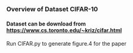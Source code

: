 ### Overview of Dataset CIFAR-10
#### Dataset can be download from https://www.cs.toronto.edu/~kriz/cifar.html

Run CIFAR.py to generate figure.4 for the paper